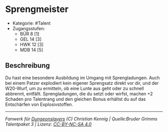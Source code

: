 <!---
Dies ist ein Fanwerk für DUNGEONSLAYERS (C) von Christian Kennig

Quellen:      [Bruder Grimms Talentpaket 3](https://www.f-space.de/ds4/downloads.html)
              [Talentbeschreibungen](https://www.f-space.de/ds4/tools-talentcards.html)
License:      [CC-BY-NC-SA 4.0](https://creativecommons.org/licenses/by-nc-sa/4.0/deed.de)
Richtlinien:  [Fanwerkrichtlinien](https://www.dungeonslayers.net/fanwerk-richtlinien/)
Autor:        Zauberlehrling
-->

  
# Sprengmeister  
- Kategorie: #Talent  
- Zugangsstufen:  
  - BÜR 8 [1]  
  - GEL 14 [3]  
  - HWK 12 [3]  
  - MDB 14 [5]  

## Beschreibung  
Du hast eine besondere Ausbildung im Umgang mit Sprengladungen. Auch bei einem Patzer explodiert kein eigener Sprengsatz direkt vor dir, und der W20-Wurf, um zu ermitteln, ob eine Lunte aus geht oder zu schnell abbrennt, entfällt. Sprengladungen, die du setzt oder wirfst, machen +2 Schaden pro Talentrang und den gleichen Bonus erhältst du auf das Entschärfen von Explosivstoffen.


___  
*Fanwerk für [Dungeonslayers](https://www.dungeonslayers.net/) (C) Christian Kennig | Quelle:Bruder Grimms Talentpaket 3 | Lizenz: [CC-BY-NC-SA 4.0](https://creativecommons.org/licenses/by-nc-sa/4.0/deed.de)*  